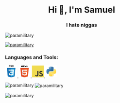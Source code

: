 <h1 align="center">Hi 👋, I'm Samuel</h1>
<h3 align="center">I hate niggas</h3>

<p align="left"> <img src="https://komarev.com/ghpvc/?username=paramilitary&label=Profile%20views&color=0e75b6&style=flat" alt="paramilitary" /> </p>

<p align="left"> <a href="https://github.com/ryo-ma/github-profile-trophy"><img src="https://github-profile-trophy.vercel.app/?username=paramilitary" alt="paramilitary" /></a> </p>


<h3 align="left">Languages and Tools:</h3>
<p align="left"> <a href="https://www.w3schools.com/css/" target="_blank"> <img src="https://raw.githubusercontent.com/devicons/devicon/master/icons/css3/css3-original-wordmark.svg" alt="css3" width="40" height="40"/> </a> <a href="https://www.w3.org/html/" target="_blank"> <img src="https://raw.githubusercontent.com/devicons/devicon/master/icons/html5/html5-original-wordmark.svg" alt="html5" width="40" height="40"/> </a> <a href="https://developer.mozilla.org/en-US/docs/Web/JavaScript" target="_blank"> <img src="https://raw.githubusercontent.com/devicons/devicon/master/icons/javascript/javascript-original.svg" alt="javascript" width="40" height="40"/> </a> <a href="https://www.python.org" target="_blank"> <img src="https://raw.githubusercontent.com/devicons/devicon/master/icons/python/python-original.svg" alt="python" width="40" height="40"/> </a> </p>

<p><img align="left" src="https://github-readme-stats.vercel.app/api/top-langs?username=paramilitary&show_icons=true&locale=en&layout=compact" alt="paramilitary" /></p>

<p>&nbsp;<img align="center" src="https://github-readme-stats.vercel.app/api?username=paramilitary&show_icons=true&locale=en" alt="paramilitary" /></p>

<p><img align="center" src="https://github-readme-streak-stats.herokuapp.com/?user=paramilitary&" alt="paramilitary" /></p>
